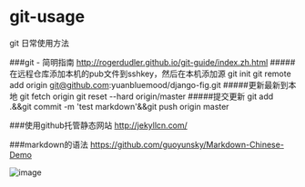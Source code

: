 # git-usage
git 日常使用方法

###git - 简明指南
http://rogerdudler.github.io/git-guide/index.zh.html
#####在远程仓库添加本机的pub文件到sshkey，然后在本机添加源
git init
git remote add origin git@github.com:yuanbluemood/django-fig.git
#####更新最新到本地
git fetch origin
git reset --hard origin/master
#####提交更新
git add .&&git commit -m 'test markdown'&&git push origin master


###使用github托管静态网站
http://jekyllcn.com/

###markdown的语法
https://github.com/guoyunsky/Markdown-Chinese-Demo


![image](http://www.sinaimg.cn/dy/slidenews/24_img/2015_15/66519_1204896_876458.jpg)

